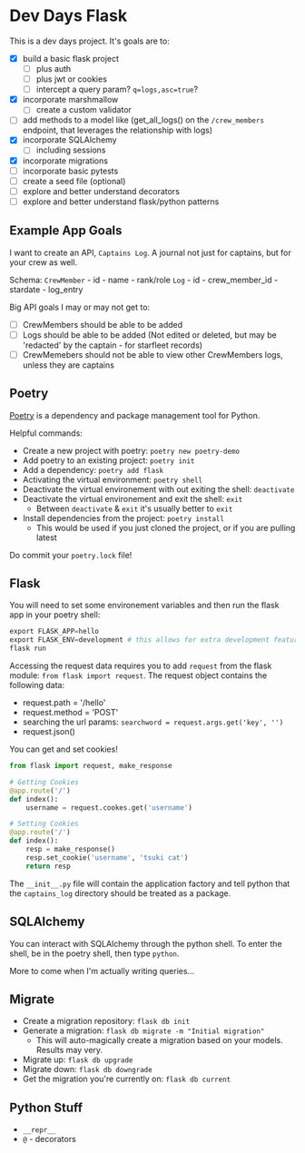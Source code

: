 # Dev Days Flask

This is a dev days project. It's goals are to:
- [x] build a basic flask project
    - [ ] plus auth 
    - [ ] plus jwt or cookies
    - [ ] intercept a query param? `q=logs,asc=true`?
- [x] incorporate marshmallow 
    - [ ] create a custom validator
- [ ] add methods to a model like (get_all_logs() on the `/crew_members` endpoint, that leverages the relationship with logs)
- [x] incorporate SQLAlchemy
    - [ ] including sessions
- [x] incorporate migrations
- [ ] incorporate basic pytests
- [ ] create a seed file (optional)
- [ ] explore and better understand decorators
- [ ] explore and better understand flask/python patterns

## Example App Goals

I want to create an API, `Captains Log`. A journal not just for captains, but for your crew as well. 

Schema:
`CrewMember` 
    - id
    - name
    - rank/role
`Log`
    - id
    - crew_member_id
    - stardate
    - log_entry

Big API goals I may or may not get to:
- [ ] CrewMembers should be able to be added
- [ ] Logs should be able to be added (Not edited or deleted, but may be 'redacted' by the captain - for starfleet records)
- [ ] CrewMemebers should not be able to view other CrewMembers logs, unless they are captains

## Poetry

[Poetry](https://python-poetry.org/docs/) is a dependency and package management tool for Python.

Helpful commands:
- Create a new project with poetry: `poetry new poetry-demo`
- Add poetry to an existing project: `poetry init`
- Add a dependency: `poetry add flask`
- Activating the virtual environment: `poetry shell`
- Deactivate the virtual environement with out exiting the shell: `deactivate`
- Deactivate the virtual environement and exit the shell: `exit`
    - Between `deactivate` & `exit` it's usually better to `exit`
- Install dependencies from the project: `poetry install`
    - This would be used if you just cloned the project, or if you are pulling latest

Do commit your `poetry.lock` file! 

## Flask

You will need to set some environement variables and then run the flask app in your poetry shell:
```py
export FLASK_APP=hello
export FLASK_ENV=development # this allows for extra development features, like the flask debugger!
flask run
```

Accessing the request data requires you to add `request` from the flask module: `from flask import request`.
The request object contains the following data:
- request.path = '/hello'
- request.method = 'POST'
- searching the url params: `searchword = request.args.get('key', '')`
- request.json()

You can get and set cookies!
```py
from flask import request, make_response

# Getting Cookies
@app.route('/')
def index():
    username = request.cookes.get('username')

# Setting Cookies
@app.route('/')
def index():
    resp = make_response()
    resp.set_cookie('username', 'tsuki cat')
    return resp
```

The `__init__.py` file will contain the application factory and tell python that the `captains_log` directory should be treated as a package.

## SQLAlchemy

You can interact with SQLAlchemy through the python shell. To enter the shell, be in the poetry shell, then type `python`.

More to come when I'm actually writing queries...

## Migrate

* Create a migration repository: `flask db init`
* Generate a migration: `flask db migrate -m "Initial migration"`
    * This will auto-magically create a migration based on your models. Results may very.
* Migrate up: `flask db upgrade`
* Migrate down: `flask db downgrade`
* Get the migration you're currently on: `flask db current`

## Python Stuff

* `__repr__`
* `@` - decorators

